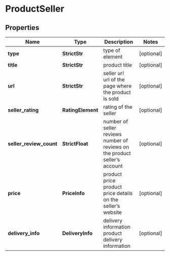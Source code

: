 # ProductSeller


## Properties

| Name | Type | Description | Notes |
|------------ | ------------- | ------------- | -------------|
**type** | **StrictStr** | type of element |[optional]|
**title** | **StrictStr** | product title |[optional]|
**url** | **StrictStr** | seller url<br>url of the page where the product is sold |[optional]|
**seller_rating** | **RatingElement** | rating of the seller |[optional]|
**seller_review_count** | **StrictFloat** | number of seller reviews<br>number of reviews on the product seller’s account |[optional]|
**price** | **PriceInfo** | product price<br>product price details on the seller’s website |[optional]|
**delivery_info** | **DeliveryInfo** | delivery information<br>product delivery information |[optional]|